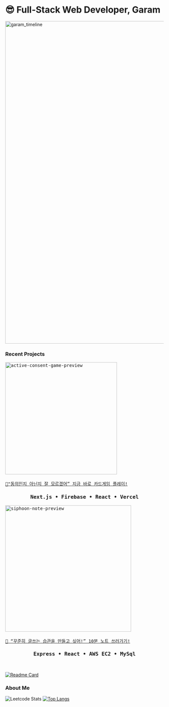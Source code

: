 # 😎 Full-Stack Web Developer, Garam
<img width="1021" alt="garam_timeline" src="https://github.com/gomarag/gomarag/assets/66699849/3011ca5a-6802-4896-ab68-91fb7faca3a6">

### Recent Projects
<div>
    <kbd>
        <img src="https://github.com/gomarag/gomarag/assets/66699849/0cdb8234-4c36-401e-8f05-04a71f37f5f9" alt="active-consent-game-preview" width="355"/>
        <a target="_blank" href="https://consent-card-game.vercel.app/">
            <br><br>🔗"동의인지 아닌지 잘 모르겠어” 지금 바로 카드게임 플레이!
        </a>
        <h3 align="center">Next.js • Firebase • React • Vercel</h3>
    </kbd>
    <kbd>
        <img src="https://github.com/gomarag/gomarag/assets/66699849/64ca45c4-4cd7-461f-8a6d-4ea4c178f7de" alt="siphoon-note-preview" width="400"/>
        <a target="_blank" href="https://www.siphoon-note.app/">
            <br><br>🔗 “꾸준히 글쓰는 습관을 만들고 싶어!” 10분 노트 쓰러가기!
        </a>
        <h3 align="center">Express • React • AWS EC2 • MySql</h3>
    </kbd>
</div>
<br>

[![Readme Card](https://github-readme-stats.vercel.app/api/pin/?username=gomarag&showowner=true&theme=swift&repo=siphoon-note)](https://github.com/gomarag/siphoon-note)
  
### About Me
![Leetcode Stats](https://leetcard.jacoblin.cool/gomarag?animation=false&?border=0&radius=20)
[![Top Langs](https://github-readme-stats.vercel.app/api/top-langs/?username=gomarag&hide=CSS&title_color=&layout=compact&theme=swift&card_width=300)](https://github.com/gomarag/github-readme-stats)
